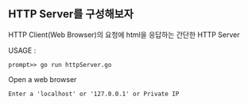 ## HTTP Server를 구성해보자

HTTP Client(Web Browser)의 요청에 html을 응답하는 간단한 HTTP Server 

USAGE :

	prompt>> go run httpServer.go
	

Open a web browser

    Enter a 'localhost' or '127.0.0.1' or Private IP